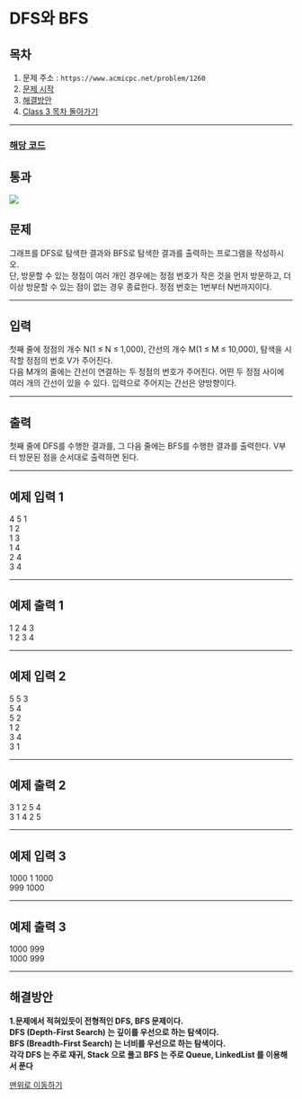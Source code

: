 # DFS와 BFS 

## 목차

1. 문제 주소 : `https://www.acmicpc.net/problem/1260`
2. [문제 시작](#문제)
3. [해결방안](#해결방안)
4. [Class 3 목차 돌아가기](../README.md)
___

### [해당 코드](./DFS와BFS.java)

## 통과

<img src="https://github.com/user-attachments/assets/e5da72af-1f7a-48f9-b8e2-81315af7b649">

## 문제

그래프를 DFS로 탐색한 결과와 BFS로 탐색한 결과를 출력하는 프로그램을 작성하시오.<br>
단, 방문할 수 있는 정점이 여러 개인 경우에는 정점 번호가 작은 것을 먼저 방문하고, 더 이상 방문할 수 있는 점이 없는 경우 종료한다. 정점 번호는 1번부터 N번까지이다.

___

## 입력

첫째 줄에 정점의 개수 N(1 ≤ N ≤ 1,000), 간선의 개수 M(1 ≤ M ≤ 10,000), 탐색을 시작할 정점의 번호 V가 주어진다.<br>
다음 M개의 줄에는 간선이 연결하는 두 정점의 번호가 주어진다. 어떤 두 정점 사이에 여러 개의 간선이 있을 수 있다. 입력으로 주어지는 간선은 양방향이다.

___

## 출력

첫째 줄에 DFS를 수행한 결과를, 그 다음 줄에는 BFS를 수행한 결과를 출력한다. V부터 방문된 점을 순서대로 출력하면 된다.

___

## 예제 입력 1

4 5 1 <br>
1 2 <br>
1 3 <br>
1 4 <br>
2 4 <br>
3 4

---

## 예제 출력 1

1 2 4 3 <br>
1 2 3 4

---

## 예제 입력 2

5 5 3 <br>
5 4 <br>
5 2 <br>
1 2 <br>
3 4 <br>
3 1

---

## 예제 출력 2

3 1 2 5 4 <br>
3 1 4 2 5

---

## 예제 입력 3

1000 1 1000 <br>
999 1000

---

## 예제 출력 3

1000 999 <br>
1000 999

---

## 해결방안
**1.문제에서 적혀있듯이 전형적인 DFS, BFS 문제이다.**<br>
**DFS (Depth-First Search) 는 깊이를 우선으로 하는 탐색이다.** <br>
**BFS (Breadth-First Search) 는 너비를 우선으로 하는 탐색이다.**<br>
**각각 DFS 는 주로 재귀, Stack 으로 풀고 BFS 는 주로 Queue, LinkedList 를 이용해서 푼다**<br>

[맨위로 이동하기](#dfs와-bfs-)